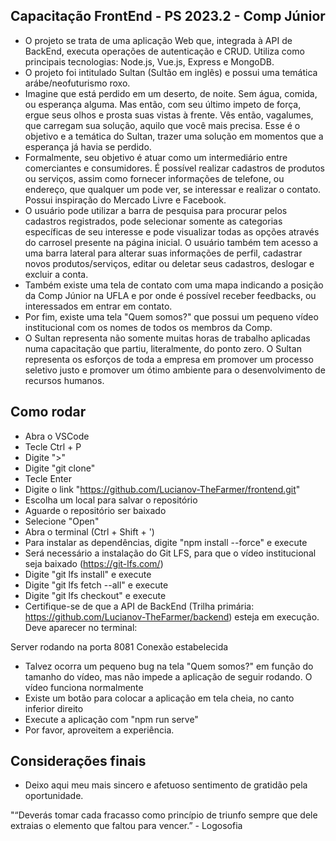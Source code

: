 ## Capacitação FrontEnd - PS 2023.2 - Comp Júnior

- O projeto se trata de uma aplicação Web que, integrada à API de BackEnd, executa operações de autenticação e CRUD. Utiliza como principais tecnologias: Node.js, Vue.js, Express e MongoDB.
- O projeto foi intitulado Sultan (Sultão em inglês) e possui uma temática arábe/neofuturismo roxo.
- Imagine que está perdido em um deserto, de noite. Sem água, comida, ou esperança alguma. Mas então, com seu último impeto de força, ergue seus olhos e prosta suas vistas à frente. Vês então, vagalumes, que carregam sua solução, aquilo que você mais precisa. Esse é o objetivo e a temática do Sultan, trazer uma solução em momentos que a esperança já havia se perdido.
- Formalmente, seu objetivo é atuar como um intermediário entre comerciantes e consumidores. É possível realizar cadastros de produtos ou serviços, assim como fornecer informações de telefone, ou endereço, que qualquer um pode ver, se interessar e realizar o contato. Possui inspiração do Mercado Livre e Facebook.
- O usuário pode utilizar a barra de pesquisa para procurar pelos cadastros registrados, pode selecionar somente as categorias específicas de seu interesse e pode visualizar todas as opções através do carrosel presente na página inicial. O usuário também tem acesso a uma barra lateral para alterar suas informações de perfil, cadastrar novos produtos/serviços, editar ou deletar seus cadastros, deslogar e excluir a conta.
- Também existe uma tela de contato com uma mapa indicando a posição da Comp Júnior na UFLA e por onde é possível receber feedbacks, ou interessados em entrar em contato.     
- Por fim, existe uma tela "Quem somos?" que possui um pequeno vídeo institucional com os nomes de todos os membros da Comp.
- O Sultan representa não somente muitas horas de trabalho aplicadas numa capacitação que partiu, literalmente, do ponto zero. O Sultan representa os esforços de toda a empresa em promover um processo seletivo justo e promover um ótimo ambiente para o desenvolvimento de recursos humanos. 

## Como rodar

- Abra o VSCode
- Tecle Ctrl + P
- Digite ">"
- Digite "git clone"
- Tecle Enter
- Digite o link "https://github.com/Lucianov-TheFarmer/frontend.git"
- Escolha um local para salvar o repositório
- Aguarde o repositório ser baixado
- Selecione "Open"
- Abra o terminal (Ctrl + Shift + ')
- Para instalar as dependências, digite "npm install --force" e execute
- Será necessário a instalação do Git LFS, para que o vídeo institucional seja baixado (https://git-lfs.com/)
- Digite "git lfs install" e execute
- Digite "git lfs fetch --all" e execute
- Digite "git lfs checkout" e execute 
- Certifique-se de que a API de BackEnd (Trilha primária: https://github.com/Lucianov-TheFarmer/backend) esteja em execução. Deve aparecer no terminal:

Server rodando na porta 8081
Conexão estabelecida

- Talvez ocorra um pequeno bug na tela "Quem somos?" em função do tamanho do vídeo, mas não impede a aplicação de seguir rodando. O vídeo funciona normalmente 
- Existe um botão para colocar a aplicação em tela cheia, no canto inferior direito
- Execute a aplicação com "npm run serve"
- Por favor, aproveitem a experiência.

## Considerações finais

- Deixo aqui meu mais sincero e afetuoso sentimento de gratidão pela oportunidade.

"“Deverás tomar cada fracasso como princípio de triunfo sempre que dele extraias o elemento que faltou para vencer.” - Logosofia


